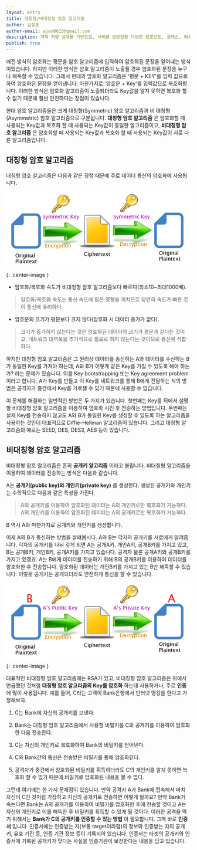 ```yaml
---
layout: entry
title: 대칭형/비대칭형 암호 알고리즘
author: 김성중
author-email: ajax0615@gmail.com
description: 객체 지향 설계를 기반으로, 서버를 뒷받침할 다양한 컴포넌트, 클래스, 메서드를 고려하여 채팅 서버를 구현하는 인터뷰입니다.
publish: true
---
```


예전 방식의 암호화는 평문을 암호 알고리즘에 입력하여 암호화된 문장을 얻어내는 방식이었습니다. 하지만 이러한 방식은 암호 알고리즘이 노출될 경우 암호화된 문장을 누구나 해독할 수 있습니다. 그래서 현대의 암호화 알고리즘은 '평문 + KEY'를 입력 값으로 하여 암호화된 문장을 얻어냅니다. 마찬가지로 '암호문 + Key'를 입력값으로 복호화합니다. 이러한 방식은 암호화 알고리즘이 노출되더라도 Key값을 알지 못하면 복호화 할 수 없기 때문에 훨씬 안전하다는 장점이 있습니다.

현대 암호 알고리즘들은 크게 대칭형(Symmetric) 암호 알고리즘과 비 대칭형(Asymmetric) 암호 알고리즘으로 구분됩니다. **대칭형 암호 알고리즘** 은 암호화할 때 사용되는 Key값과 복호화 할 때 사용되는 Key값이 동일한 알고리즘이고, **비대칭형 암호 알고리즘** 은 암호화할 때 사용되는 Key값과 복호화 할 때 사용되는 Key값이 서로 다른 알고리즘입니다.

## 대칭형 암호 알고리즘
대칭형 암호 알고리즘은 다음과 같은 장점 때문에 주로 데이터 통신의 암호화에 사용됩니다.

![symmetric](/images/2016/09/30/symmetric.png "symmetric"){: .center-image }

* 암호화/복호화 속도가 비대칭형 암호 알고리즘보다 빠르다(최소10~최대1000배).

> 암호화/복호화 속도는 통신 속도에 많은 영향을 끼치므로 당연히 속도가 빠른 것이 통신에 유리하다.

* 암호문의 크기가 평문보다 크지 않다(암호화 시 데이터 증가가 없다).

> 크기가 증가하지 않는다는 것은 암호화된 데이터의 크기가 평문과 같다는 것이고, 네트워크 대역폭을 추가적으로 필요로 하지 않는다는 것이므로 통신에 적합하다.

하지만 대칭형 암호 알고리즘은 그 원리상 데이터를 송신하는 A와 데이터를 수신하는 B가 동일한 Key를 가져야 하는데, A와 B가 어떻게 같은 Key를 가질 수 있도록 해야 하는가? 라는 문제가 있습니다. 이를 Key bootstrapping 또는 Key agreement problem 이라고 합니다. A가 Key를 만들고 이 Key를 네트워크를 통해 B에게 전달하는 식의 방법은 공격자가 중간에서 Key를 가로챌 수 있기 때문에 사용할 수 없습니다.

이 문제를 해결하는 일반적인 방법은 두 가지가 있습니다. 첫번째는 Key를 뒤에서 설명할 비대칭형 암호 알고리즘을 이용하여 암호화 시킨 후 전송하는 방법입니다. 두번째는 실제 Key를 전송하지 않고도 A와 B가 동일한 Key를 생성할 수 있도록 하는 알고리즘을 사용하는 것인데 대표적으로 Diffie-Hellman 알고리즘이 있습니다. 그리고 대칭형 알고리즘의 예로는 SEED, DES, DES3, AES 등이 있습니다.

## 비대칭형 암호 알고리즘
비대칭형 암호 알고리즘은 흔히 **공개키 알고리즘** 이라고 불립니다. 비대칭형 알고리즘을 이용하여 데이터를 전송하는 방식은 다음과 같습니다.

A는 **공개키(public key)와 개인키(private key)** 를 생성한다. 생성된 공개키와 개인키는 수학적으로 다음과 같은 특성을 가진다.

> A의 공개키를 이용하여 암호화된 데이터는 A의 개인키로만 복호화가 가능하다.<br>
  A의 개인키를 이용하여 암호화된 데이터는 A의 공개키로만 복호화가 가능하다.

B 역시 A와 마찬가지로 공개키와 개인키를 생성합니다.

이제 A와 B가 통신하는 방법을 살펴봅시다. A와 B는 각자의 공개키를 서로에게 알려줍니다. 각자의 공개키를 나눠 갖게 되면 A는 공개A키, 개인A키, 공개B키를 가지고 있고, B는 공개B키, 개인B키, 공개A키를 가지고 있습니다. 공격자 물론 공개A키와 공개B키를 가지고 있겠죠. A는 B에게 데이터를 전송하기 위해 B의 공개B키를 이용하여 데이터를 암호화한 후 전송합니다. 암호화된 데이터는 개인B키를 가지고 있는 B만 해독할 수 있습니다. 이렇듯 공개키는 공개되더라도 안전하게 통신을 할 수 있습니다.

![asymmetric](/images/2016/09/30/asymmetric.png "asymmetric"){: .center-image }

대표적인 비대칭형 암호 알고리즘에는 RSA가 있고, 비대칭형 암호 알고리즘은 위에서 언급했던 것처럼 **대칭형 암호 알고리즘의 Key를 암호화** 하는데 사용하거나, 주로 **인증** 에 많이 사용됩니다. 예를 들어, C라는 고객이 Bank은행에서 인터넷 뱅킹을 한다고 가정해보자.

1. C는 Bank에 자신의 공개키를 보낸다.

2. Bank는 대칭형 암호 알고리즘에서 사용할 비밀키를 C의 공개키를 이용하여 암호화한 다음 전송한다.

3. C는 자신의 개인키로 복호화하여 Bank의 비밀키를 얻어낸다.

4. C와 Bank간의 통신은 전송받은 비밀키를 통해 암호화된다.

5. 공격자가 중간에서 암호화된 비밀키를 획득하더라도 C의 개인키를 알지 못하면 복호화 할 수 없기 때문에 비밀키로 암호화된 내용을 볼 수 없다.

그런데 여기에는 한 가지 문제점이 있습니다. 만약 공격자 A가 Bank에 접속해서 마치 자신이 C인 것처럼 가장하고 자신의 공개키로 전송하면 어떻게 될까요? 만약 Bank가 속는다면 Bank는 A의 공개키를 이용하여 비밀키를 암호화한 후에 전송할 것이고 A는 자신의 개인키로 이를 해독한 후 비밀키를 획득할 수 있게 될 것이다. 이러한 공격을 막기 위해서는 **Bank가 C의 공개키를 인증할 수 있는 방법** 이 필요합니다. 그게 바로 **인증서** 입니다. 인증서에는 인증받는 자(보통 target이라함)의 정보와 인증받는 자의 공개키, 유효 기간 등, 인증 기관 정보 등이 기록되어 있습니다. 인증서는 타겟의 공개키와 인증서에 기록된 공개키가 맞다는 사실을 인증기관이 보장한다는 내용을 담고 있습니다.
